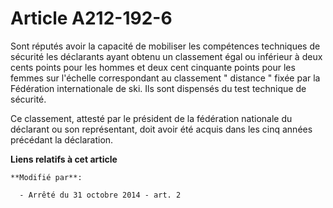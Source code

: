 # Article A212-192-6

Sont réputés avoir la capacité de mobiliser les compétences techniques de sécurité les déclarants ayant obtenu un classement
égal ou inférieur à deux cents points pour les hommes et deux cent cinquante points pour les femmes sur l'échelle
correspondant au classement " distance " fixée par la Fédération internationale de ski. Ils sont dispensés du test technique
de sécurité. 

Ce classement, attesté par le président de la fédération nationale du déclarant ou son représentant, doit avoir été acquis
dans les cinq années précédant la déclaration.

**Liens relatifs à cet article**

	**Modifié par**:

	  - Arrêté du 31 octobre 2014 - art. 2
